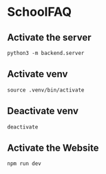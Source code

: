 # SchoolFAQ

## Activate the server
```
python3 -m backend.server
```

## Activate venv
```
source .venv/bin/activate
```

## Deactivate venv
```
deactivate
```


## Activate the Website
```
npm run dev
```